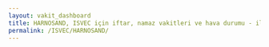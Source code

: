 ```yaml
---
layout: vakit_dashboard
title: HARNOSAND, ISVEC için iftar, namaz vakitleri ve hava durumu - ilçe/eyalet seç
permalink: /ISVEC/HARNOSAND/
---
```


<script type="text/javascript">
  var GLOBAL_COUNTRY = 'ISVEC';
  var GLOBAL_CITY = 'HARNOSAND';
  var GLOBAL_STATE = '';
  var lat = 72;
  var lon = 21;
</script>
